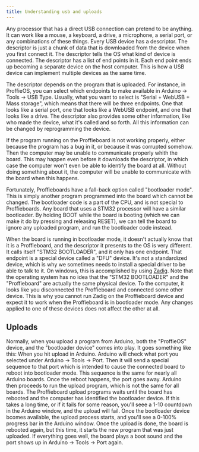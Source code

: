 ```yaml
---
title: Understanding usb and uploads
---
```


Any processor that has a direct USB connection can pretend to be anything. It can work like a mouse, a keyboard, a drive, a microphone, a serial port, or any combinations of these things. Every USB device has a descriptor. The descriptor is just a chunk of data that is downloaded from the device when you first connect it. The descriptor tells the OS what kind of device is connected. The descriptor has a list of end points in it. Each end point ends up becoming a separate device on the host computer. This is how a USB device can implement multiple devices as the same time.

The descriptor depends on the program that is uploaded. For instance, in ProffieOS, you can select which endpoints to make available in Arduino -> Tools -> USB Type.  Usually, what you want to select is "Serial + WebUSB + Mass storage", which means that there will be three endpoints. One that looks like a serial port, one that looks like a WebUSB endpoint, and one that looks like a drive. The descriptor also provides some other information, like who made the device, what it's called and so forth. All this information can be changed by reprogramming the device.

If the program running on the Proffieboard is not working properly, either because the program has a bug in it, or because it was corrupted somehow. Then the computer may be unable to communicate properly whith the board. This may happen even before it downloads the descriptor, in which case the computer won't even be able to identify the board at all. Without doing something about it, the computer will be unable to communicate with the board when this happens.

Fortunately, Proffieboards have a fall-back option called "bootloader mode". This is simply another program programmed into the board which cannot be changed. The bootloader code is a part of the CPU, and is not special to Proffieboards. Any board that uses a STM32 processor will have a similar bootloader. By holding BOOT while the board is booting (which we can make it do by pressing and releasing RESET), we can tell the board to ignore any uploaded program, and run the bootloader code instead.

When the board is running in bootloader mode, it doesn't actually know that it is a Proffieboard, and the descriptor it presents to the OS is very different. It calls itself "STM32  BOOTLOADER", and it only has one endpoint. That endpoint is a special device called a "DFU" device. It's not a standardized device, which is why we sometimes needs to install a special driver to be able to talk to it. On windows, this is accomplished by using [Zadig](/tools/zadig.html).  Note that the operating system has no idea that the "STM32  BOOTLOADER" and the "Proffieboard" are actually the same physical device. To the computer, it looks like you disconnected the Proffieboard and connected some other device. This is why you cannot run Zadig on the Proffieboard device and expect it to work when the Proffieboard is in bootloader mode. Any changes applied to one of these devices does not affect the other at all.

## Uploads

Normally, when you upload a program from Arduino, both the "ProffieOS" device, and the "bootloader device" comes into play. It goes something like this: When you hit upload in Arduino. Arduino will check what port you selected under Arduino -> Tools -> Port. Then it will send a special sequence to that port which is intended to cause the connected board to reboot into bootloader mode. This sequence is the same for nearly all Arduino boards. Once the reboot happens, the port goes away. Arduino then proceeds to run the upload program, which is not the same for all boards. The Proffieboard upload programs waits until the board has rebooted and the computer has identified the bootloader device. If this takes a long time, or if it fails for some reason, you'll seee a 1-10 countdown in the Arduino window, and the upload will fail. Once the bootloader device bcomes available, the upload process starts, and you'll see a 0-100% progress bar in the Arduino window. Once the upload is done, the board is rebooted again, but this time, it starts the new program that was just uploaded. If everything goes well, the board plays a boot sound and the port shows up in Arduino -> Tools -> Port again.
